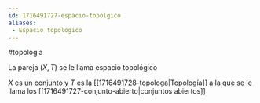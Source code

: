 ```yaml
---
id: 1716491727-espacio-topolgico
aliases:
 - Espacio topológico
---
```


#topología 

La pareja $(X,T)$ se le llama espacio topológico

$X$ es un conjunto y $T$ es la [[1716491728-topologa|Topología]] a la que se le llama los [[1716491727-conjunto-abierto|conjuntos abiertos]]
